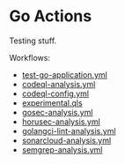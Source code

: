 # Go Actions

Testing stuff.

Workflows:

* [test-go-application.yml](https://github.com/ivan-sincek/go-actions/blob/main/.github/workflows/test-go-application.yml)
* [codeql-analysis.yml](https://github.com/ivan-sincek/go-actions/blob/main/.github/workflows/codeql-analysis.yml)
* [codeql-config.yml](https://github.com/ivan-sincek/go-actions/blob/main/.github/codeql/codeql-config.yml)
* [experimental.qls](https://github.com/ivan-sincek/go-actions/blob/main/.github/codeql/experimental.qls)
* [gosec-analysis.yml](https://github.com/ivan-sincek/go-actions/blob/main/.github/workflows/gosec-analysis.yml)
* [horusec-analysis.yml](https://github.com/ivan-sincek/go-actions/blob/main/.github/workflows/horusec-analysis.yml)
* [golangci-lint-analysis.yml](https://github.com/ivan-sincek/go-actions/blob/main/.github/workflows/golangci-lint-analysis.yml)
* [sonarcloud-analysis.yml](https://github.com/ivan-sincek/go-actions/blob/main/.github/workflows/sonarcloud-analysis.yml)
* [semgrep-analysis.yml](https://github.com/ivan-sincek/go-actions/blob/main/.github/workflows/semgrep-analysis.yml)
